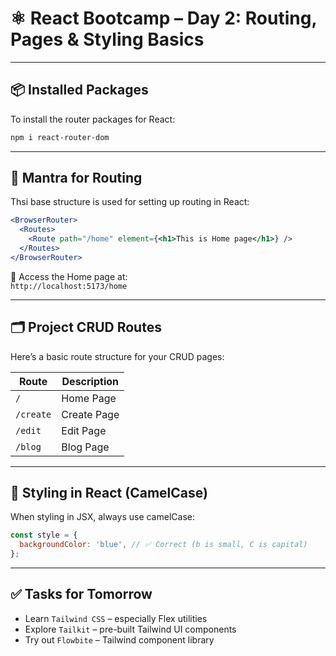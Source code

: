 # ⚛️ React Bootcamp – Day 2: Routing, Pages & Styling Basics

---

## 📦 Installed Packages

To install the router packages for React:

```bash
npm i react-router-dom
```

---

## 🧭 Mantra for Routing

Thsi base structure is used for setting up routing in React:

```jsx
<BrowserRouter>
  <Routes>
    <Route path="/home" element={<h1>This is Home page</h1>} />
  </Routes>
</BrowserRouter>
```

🔗 Access the Home page at:  
`http://localhost:5173/home`

---

## 🗂️ Project CRUD Routes

Here’s a basic route structure for your CRUD pages:

| Route       | Description     |
|-------------|-----------------|
| `/`         | Home Page       |
| `/create`   | Create Page     |
| `/edit`     | Edit Page       |
| `/blog`     | Blog Page       |

---

## 🎨 Styling in React (CamelCase)

When styling in JSX, always use camelCase:

```jsx
const style = {
  backgroundColor: 'blue', // ✅ Correct (b is small, C is capital)
};
```

---

## ✅ Tasks for Tomorrow

- Learn `Tailwind CSS` – especially Flex utilities
- Explore `Tailkit` – pre-built Tailwind UI components
- Try out `Flowbite` – Tailwind component library
